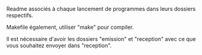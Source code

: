 Readme associés à chaque lancement de programmes dans leurs dossiers respectifs.

Makefile également, utiliser "make" pour compiler.

Il est nécessaire d'avoir les dossiers "emission" et "reception" avec ce que vous souhaitez envoyer dans "reception".